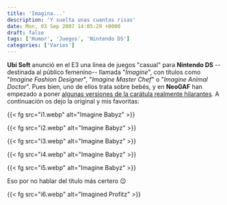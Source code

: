 ```yaml
---
title: 'Imagina...'
description: 'Y suelta unas cuantas risas'
date: Mon, 03 Sep 2007 14:05:29 +0000
draft: false
tags: ['Humor', 'Juegos', 'Nintendo DS']
categories: ['Varios']
---
```


**Ubi Soft** anunció en el E3 una línea de juegos "casual" para **Nintendo DS** --destinada al público femenino-- llamada "_Imagine_", con títulos como "_Imagine Fashion Designer_", "_Imagine Master Chef_" o "_Imagine Animal Doctor_". Pues bien, uno de ellos trata sobre bebés, y en **NeoGAF** han empezado a poner [algunas versiones de la carátula realmente hilarantes](http://www.neogaf.com/forum/showthread.php?t=186517). A continuación os dejo la original y mis favoritas:

{{< fg src="i1.webp" alt="Imagine Babyz" >}}

{{< fg src="i2.webp" alt="Imagine Babyz" >}}

{{< fg src="i3.webp" alt="Imagine Babyz" >}}

{{< fg src="i4.webp" alt="Imagine Babyz" >}}

{{< fg src="i5.webp" alt="Imagine Babyz" >}}

Eso por no hablar del título más certero :wink:

{{< fg src="i6.webp" alt="Imagined Profitz" >}}